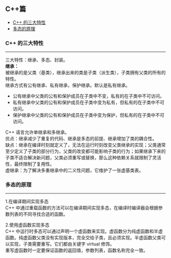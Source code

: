## C++篇

- [C++ 的三大特性](#1)
- [多态的原理](#2)

<h3 id="1">C++ 的三大特性</h3>

---

三大特性：继承、多态、封装。  
**继承：**  
被继承的是父类（基类），继承出来的类是子类（派生类），子类拥有父类的所有的特性。  
继承方式有公有继承、私有继承，保护继承。默认是私有继承。

- 公有继承中父类的公有和保护成员在子类中不变，私有的在子类中不可访问。
- 私有继承中父类的公有和保护成员在子类中变为私有，但私有的在子类中不可访问。
- 保护继承中父类的公有和保护成员在子类中变为保护，但私有的在子类中不可访问。

C++ 语言允许单继承和多继承。  
优点：继承减少了重复的代码、继承是多态的前提、继承增加了类的耦合性。  
缺点：继承在编译时刻就定义了，无法在运行时刻改变父类继承的实现；父类通常至少定义了子类的部分行为，父类的改变都可能影响子类的行为；如果继承下来的子类不适合解决新问题，父类必须重写或替换，那么这种依赖关系就限制了灵活性，最终限制了复用性。  
虚继承：为了解决多重继承中的二义性问题，它维护了一张虚基类表。

<h3 id="2">多态的原理</h3>

---

1.在编译期间实现多态  
C++ 中通过重载函数的方法可以在编译期间实现多态，在编译时编译器会根据参数列表的不同寻找合适的函数。

2.使用虚函数实现多态  
C++ 中运行时多态可以通过声明一个虚函数来实现。虚函数分为纯虚函数和半虚函数。纯虚函数父类没有实现版本，完全交给子类，且必须实现。半虚函数父类可以实现，子类需要重写。它们都由关键字 virtual 修饰。  
重写虚函数时一定要保证函数的返回值，参数列表，函数名称完全一致。
